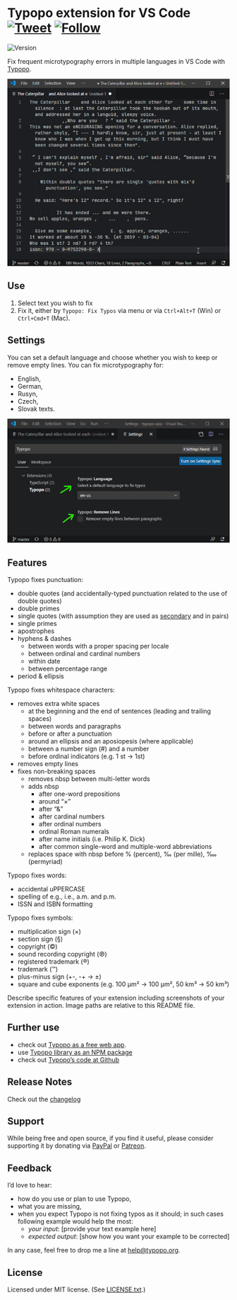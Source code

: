 # Typopo extension for VS Code [![Tweet](https://img.shields.io/twitter/url/http/shields.io.svg?style=social)](https://twitter.com/intent/tweet?text=Fix%20frequent%20microtypography%20errors%20in%20multiple%20languages%20in%20VS%20Code%20with%20Typopo&url=https://typopo.org&hashtags=vscode,typos,typography,microtypography) [![Follow](https://img.shields.io/twitter/follow/typopo_app.svg?style=social&label=Follow)](https://twitter.com/intent/follow?screen_name=typopo_app)

![Version](https://img.shields.io/visual-studio-marketplace/v/brano.typopo-vscode?color=%237b00cb&label=Visual%20Studio%20Marketplace&style=flat-square)

Fix frequent microtypography errors in multiple languages in VS Code with [Typopo](https://typopo.org).


![Fixing microtypography in VS Code](assets/typopo--vs-code-animation.gif "Fixing microtypography in VS Code")

## Use 
1. Select text you wish to fix
2. Fix it, either by `Typopo: Fix Typos` via menu or via `Ctrl+Alt+T` (Win) or `Ctrl+Cmd+T` (Mac).

## Settings
You can set a default language and choose whether you wish to keep or remove empty lines. You can fix microtypography for:
- English,
- German,
- Rusyn,
- Czech,
- Slovak texts. 

![Typopo Settings in VS Code](assets/typopo--vs-code-settings.png "Typopo Settings in VS Code")


## Features
Typopo fixes punctuation:
* double quotes (and accidentally-typed punctuation related to the use of double quotes)
* double primes
* single quotes (with assumption they are used as [secondary](https://en.wikipedia.org/wiki/Quotation_mark#Summary_table_for_various_languages) and in pairs)
* single primes
* apostrophes
* hyphens & dashes
	* between words with a proper spacing per locale
	* between ordinal and cardinal numbers
	* within date
	* between percentage range
* period & ellipsis

Typopo fixes whitespace characters:
* removes extra white spaces
	* at the beginning and the end of sentences (leading and trailing spaces)
	* between words and paragraphs
	* before or after a punctuation
	* around an ellipsis and an aposiopesis (where applicable)
	* between a number sign (#) and a number
	* before ordinal indicators (e.g. 1 st → 1st)
* removes empty lines
* fixes non-breaking spaces
	* removes nbsp between multi-letter words
	* adds nbsp
		* after one-word prepositions
		* around “×”
		* after “&”
		* after cardinal numbers
		* after ordinal numbers
		* ordinal Roman numerals
		* after name initials (i.e. Philip K. Dick)
		* after common single-word and multiple-word abbreviations
	* replaces space with nbsp before % (percent), ‰ (per mille), ‱ (permyriad)

Typopo fixes words:
* accidental uPPERCASE
* spelling of e.g., i.e., a.m. and p.m.
* ISSN and ISBN formatting

Typopo fixes symbols:
* multiplication sign (×)
* section sign (§)
* copyright (©)
* sound recording copyright (℗)
* registered trademark (®)
* trademark (™)
* plus-minus sign (+-, -+ → ±)
* square and cube exponents (e.g. 100 µm² → 100 µm², 50 km³ → 50 km³)

Describe specific features of your extension including screenshots of your extension in action. Image paths are relative to this README file.


## Further use
- check out [Typopo as a free web app](https://typopo.org).
- use [Typopo library as an NPM package](https://www.npmjs.com/package/typopo)
- check out [Typopo’s code at Github](https://github.com/surfinzap/typopo)


## Release Notes
Check out the [changelog](CHANGELOG.md)


## Support
While being free and open source, if you find it useful, please consider supporting it by donating via [PayPal](https://www.paypal.com/paypalme/branosandala) or [Patreon](https://www.patreon.com/branosandala).

## Feedback
Iʼd love to hear:
- how do you use or plan to use Typopo,
- what you are missing,
- when you expect Typopo is not fixing typos as it should; in such cases following example would help the most:
	- *your input*: [provide your text example here]
	- *expected output*: [show how you want your example to be corrected]

In any case, feel free to drop me a line at <help@typopo.org>.

## License
Licensed under MIT license. (See [LICENSE.txt](LICENSE.txt).)

